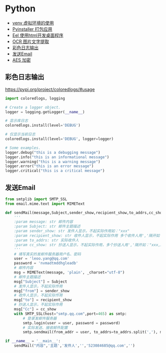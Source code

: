 # Python

- [venv 虚拟环境的使用](venv.md)
- [Pyinstaller 打包应用](pyinstaller.md)
- [Eel 使用html开发桌面程序](eel.md)
- [OCR 图片文字提取](https://github.com/JaidedAI/EasyOCR)
- [彩色日志输出](#彩色日志输出)
- [发送Email](#发送email)
- [AES 加密](aes.md)


## 彩色日志输出

<https://pypi.org/project/coloredlogs/#usage>

```py
import coloredlogs, logging

# Create a logger object.
logger = logging.getLogger(__name__)

# 显示库日志
coloredlogs.install(level='DEBUG')

# 仅显示当前日志 
coloredlogs.install(level='DEBUG', logger=logger)

# Some examples.
logger.debug("this is a debugging message")
logger.info("this is an informational message")
logger.warning("this is a warning message")
logger.error("this is an error message")
logger.critical("this is a critical message")

```

## 发送Email

```py
from smtplib import SMTP_SSL
from email.mime.text import MIMEText

def sendMail(message,Subject,sender_show,recipient_show,to_addrs,cc_show=''):
    '''
    :param message: str 邮件内容
    :param Subject: str 邮件主题描述
    :param sender_show: str 发件人显示，不起实际作用如："xxx"
    :param recipient_show: str 收件人显示，不起实际作用 多个收件人用','隔开如："xxx,xxxx"
    :param to_addrs: str 实际收件人
    :param cc_show: str 抄送人显示，不起实际作用，多个抄送人用','隔开如："xxx,xxxx"
    '''
    # 填写真实的发邮件服务器用户名、密码
    user = 'leoo.yang@qq.com'
    password = 'nvmadtmddhgleadb'
    # 邮件内容
    msg = MIMEText(message, 'plain', _charset="utf-8")
    # 邮件主题描述
    msg["Subject"] = Subject
    # 发件人显示，不起实际作用
    msg["from"] = sender_show
    # 收件人显示，不起实际作用
    msg["to"] = recipient_show
    # 抄送人显示，不起实际作用
    msg["Cc"] = cc_show
    with SMTP_SSL(host="smtp.qq.com",port=465) as smtp:
        # 登录发邮件服务器
        smtp.login(user = user, password = password)
        # 实际发送、接收邮件配置
        smtp.sendmail(from_addr = user, to_addrs=to_addrs.split(','), msg=msg.as_string())

if __name__ = '__main__':
    sendMail("内容",'主题','发件人','','523084685@qq.com','')
```